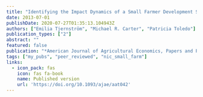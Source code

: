 ```yaml
---
title: "Identifying the Impact Dynamics of a Small Farmer Development Scheme in Nicaragua"
date: 2013-07-01
publishDate: 2020-07-27T01:35:13.104943Z
authors: ["Emilia Tjernström", "Michael R. Carter", "Patricia Toledo"]
publication_types: ["2"]
abstract: ""
featured: false
publication: "*American Journal of Agricultural Economics, Papers and Proceedings*"
tags: ["my_pubs", "peer_reviewed", "nic_small_farm"]
links:
  - icon_pack: fas
    icon: fas fa-book
    name: Published version
    url: 'https://doi.org/10.1093/ajae/aat042'
---
```

